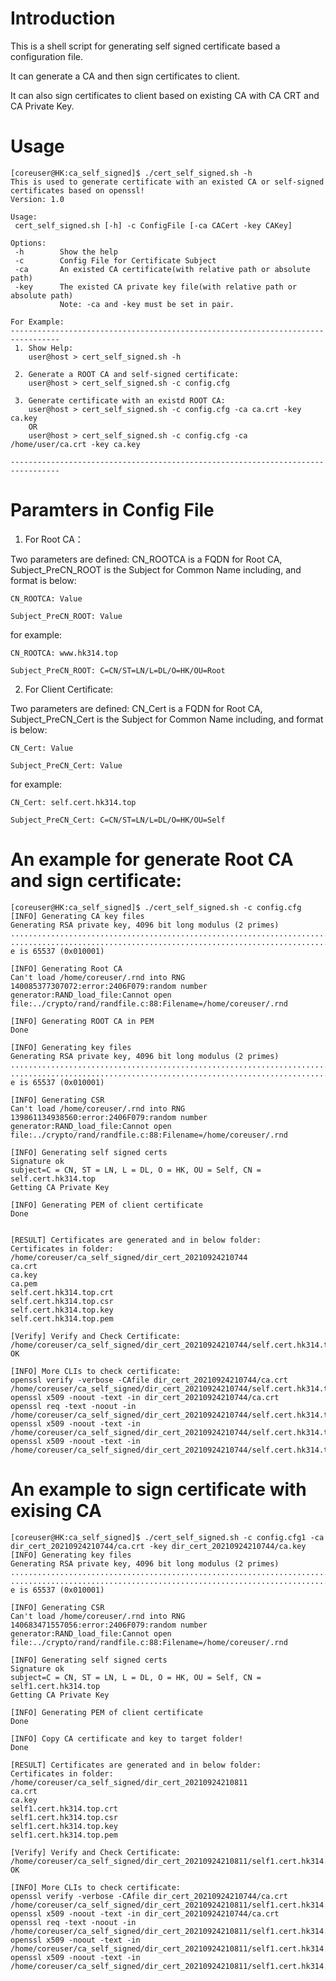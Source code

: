 # Introduction
This is a shell script for generating self signed certificate based a configuration file.

It can generate a CA and then sign certificates to client.

It can also sign certificates to client based on existing CA with CA CRT and CA Private Key.

# Usage
```
[coreuser@HK:ca_self_signed]$ ./cert_self_signed.sh -h
This is used to generate certificate with an existed CA or self-signed certificates based on openssl!
Version: 1.0

Usage:
 cert_self_signed.sh [-h] -c ConfigFile [-ca CACert -key CAKey] 

Options:
 -h        Show the help
 -c        Config File for Certificate Subject
 -ca       An existed CA certificate(with relative path or absolute path)
 -key      The existed CA private key file(with relative path or absolute path)
           Note: -ca and -key must be set in pair.

For Example:
---------------------------------------------------------------------------------
 1. Show Help:
    user@host > cert_self_signed.sh -h
 
 2. Generate a ROOT CA and self-signed certificate:
    user@host > cert_self_signed.sh -c config.cfg

 3. Generate certificate with an existd ROOT CA:
    user@host > cert_self_signed.sh -c config.cfg -ca ca.crt -key ca.key
    OR
    user@host > cert_self_signed.sh -c config.cfg -ca /home/user/ca.crt -key ca.key
 
---------------------------------------------------------------------------------
```
# Paramters in Config File
1. For Root CA：

  Two parameters are defined: CN_ROOTCA is a FQDN for Root CA, Subject_PreCN_ROOT is the Subject for Common Name including, and format is below:
  
    CN_ROOTCA: Value
 
    Subject_PreCN_ROOT: Value
 
  for example: 
 
    CN_ROOTCA: www.hk314.top
 
    Subject_PreCN_ROOT: C=CN/ST=LN/L=DL/O=HK/OU=Root

2. For Client Certificate:

  Two parameters are defined: CN_Cert is a FQDN for Root CA, Subject_PreCN_Cert is the Subject for Common Name including, and format is below:
  
    CN_Cert: Value
    
    Subject_PreCN_Cert: Value
    
  for example: 
  
    CN_Cert: self.cert.hk314.top
    
    Subject_PreCN_Cert: C=CN/ST=LN/L=DL/O=HK/OU=Self

# An example for generate Root CA and sign certificate:
```
[coreuser@HK:ca_self_signed]$ ./cert_self_signed.sh -c config.cfg
[INFO] Generating CA key files 
Generating RSA private key, 4096 bit long modulus (2 primes)
.................................................................................++++
.....................................................................................++++
e is 65537 (0x010001)

[INFO] Generating Root CA 
Can't load /home/coreuser/.rnd into RNG
140085377307072:error:2406F079:random number generator:RAND_load_file:Cannot open file:../crypto/rand/randfile.c:88:Filename=/home/coreuser/.rnd

[INFO] Generating ROOT CA in PEM 
Done

[INFO] Generating key files 
Generating RSA private key, 4096 bit long modulus (2 primes)
..................................................................................................................................................................................................................................++++
..............................................................................................................................................................................................................................................++++
e is 65537 (0x010001)

[INFO] Generating CSR 
Can't load /home/coreuser/.rnd into RNG
139861134938560:error:2406F079:random number generator:RAND_load_file:Cannot open file:../crypto/rand/randfile.c:88:Filename=/home/coreuser/.rnd

[INFO] Generating self signed certs 
Signature ok
subject=C = CN, ST = LN, L = DL, O = HK, OU = Self, CN = self.cert.hk314.top
Getting CA Private Key

[INFO] Generating PEM of client certificate 
Done


[RESULT] Certificates are generated and in below folder: 
Certificates in folder: /home/coreuser/ca_self_signed/dir_cert_20210924210744
ca.crt
ca.key
ca.pem
self.cert.hk314.top.crt
self.cert.hk314.top.csr
self.cert.hk314.top.key
self.cert.hk314.top.pem

[Verify] Verify and Check Certificate: 
/home/coreuser/ca_self_signed/dir_cert_20210924210744/self.cert.hk314.top.pem: OK

[INFO] More CLIs to check certificate: 
openssl verify -verbose -CAfile dir_cert_20210924210744/ca.crt /home/coreuser/ca_self_signed/dir_cert_20210924210744/self.cert.hk314.top.pem
openssl x509 -noout -text -in dir_cert_20210924210744/ca.crt
openssl req -text -noout -in /home/coreuser/ca_self_signed/dir_cert_20210924210744/self.cert.hk314.top.csr
openssl x509 -noout -text -in /home/coreuser/ca_self_signed/dir_cert_20210924210744/self.cert.hk314.top.crt
openssl x509 -noout -text -in /home/coreuser/ca_self_signed/dir_cert_20210924210744/self.cert.hk314.top.pem
```

# An example to sign certificate with exising CA
```
[coreuser@HK:ca_self_signed]$ ./cert_self_signed.sh -c config.cfg1 -ca dir_cert_20210924210744/ca.crt -key dir_cert_20210924210744/ca.key
[INFO] Generating key files 
Generating RSA private key, 4096 bit long modulus (2 primes)
............................................................................++++
................................................................................................................................................................................................................................................................................................................................++++
e is 65537 (0x010001)

[INFO] Generating CSR 
Can't load /home/coreuser/.rnd into RNG
140683471557056:error:2406F079:random number generator:RAND_load_file:Cannot open file:../crypto/rand/randfile.c:88:Filename=/home/coreuser/.rnd

[INFO] Generating self signed certs 
Signature ok
subject=C = CN, ST = LN, L = DL, O = HK, OU = Self, CN = self1.cert.hk314.top
Getting CA Private Key

[INFO] Generating PEM of client certificate 
Done

[INFO] Copy CA certificate and key to target folder! 
Done

[RESULT] Certificates are generated and in below folder: 
Certificates in folder: /home/coreuser/ca_self_signed/dir_cert_20210924210811
ca.crt
ca.key
self1.cert.hk314.top.crt
self1.cert.hk314.top.csr
self1.cert.hk314.top.key
self1.cert.hk314.top.pem

[Verify] Verify and Check Certificate: 
/home/coreuser/ca_self_signed/dir_cert_20210924210811/self1.cert.hk314.top.pem: OK

[INFO] More CLIs to check certificate: 
openssl verify -verbose -CAfile dir_cert_20210924210744/ca.crt /home/coreuser/ca_self_signed/dir_cert_20210924210811/self1.cert.hk314.top.pem
openssl x509 -noout -text -in dir_cert_20210924210744/ca.crt
openssl req -text -noout -in /home/coreuser/ca_self_signed/dir_cert_20210924210811/self1.cert.hk314.top.csr
openssl x509 -noout -text -in /home/coreuser/ca_self_signed/dir_cert_20210924210811/self1.cert.hk314.top.crt
openssl x509 -noout -text -in /home/coreuser/ca_self_signed/dir_cert_20210924210811/self1.cert.hk314.top.pem

```

